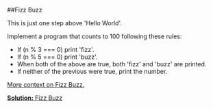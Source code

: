 ##Fizz Buzz

This is just one step above 'Hello World'.

Implement a program that counts to 100 following these rules:
 * If (n % 3 === 0) print 'fizz'.
 * If (n % 5 === 0) print 'buzz'.
 * When both of the above are true, both 'fizz' and 'buzz' are printed.
 * If neither of the previous were true, print the number.

[More context on Fizz Buzz.][fizz-buzz-wikipedia]

[**Solution:** Fizz Buzz][fizz-buzz-solution]

[fizz-buzz-wikipedia]: http://en.wikipedia.org/wiki/Fizz_buzz
[fizz-buzz-solution]: ../../solutions/intro/fizz_buzz.c
